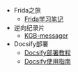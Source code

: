 * Frida之旅
	* [Frida学习笔记](/ProjectDocs/Frida笔记.md)
* 逆向纪录片
  - [KGB-messager](/ProjectDocs/kgb-messager/kgb-messenger.md)
* Docsify部署
  * [Docsify部署教程](/ProjectDocs/Docsify部署教程.md)
  * [Docsify使用指南](/ProjectDocs/Docsify使用指南.md) 
